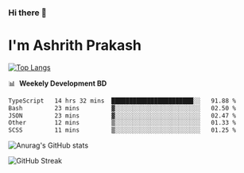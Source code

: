 ### Hi there 👋
# I'm Ashrith Prakash

[![Top Langs](https://github-readme-stats.vercel.app/api/top-langs/?username=xxcheckmatexx&count_private=true&include_all_commits=true&show_icons=true&line_height=20&title_color=FFFFFF&icon_color=FFFFFF&text_color=FFFFFF&bg_color=0D1117&langs_count=8)](https://github.com/anuraghazra/github-readme-stats)

📊 &nbsp;**Weekely Development BD**

<!--START_SECTION:waka-->

```txt
TypeScript   14 hrs 32 mins  ███████████████████████░░   91.88 %
Bash         23 mins         ▓░░░░░░░░░░░░░░░░░░░░░░░░   02.50 %
JSON         23 mins         ▓░░░░░░░░░░░░░░░░░░░░░░░░   02.47 %
Other        12 mins         ▒░░░░░░░░░░░░░░░░░░░░░░░░   01.33 %
SCSS         11 mins         ▒░░░░░░░░░░░░░░░░░░░░░░░░   01.25 %
```

<!--END_SECTION:waka-->

![Anurag's GitHub stats](https://github-readme-stats.vercel.app/api?username=xxcheckmatexx&count_private=true&show_icons=true&theme=merko)  

![GitHub Streak](http://github-readme-streak-stats.herokuapp.com?user=xxcheckmatexx&theme=merko&hide_border=true&date_format=M%20j%5B%2C%20Y%5D&fire=DD0E0B)
<br/>
